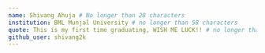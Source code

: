```yaml
---
name: Shivang Ahuja # No longer than 28 characters
institution: BML Munjal University # no longer than 58 characters
quote: This is my first time graduating, WISH ME LUCK!! # no longer than 100 characters, avoid using quotes(") to guarantee the format remains the same.
github_user: shivang2k
---
```


